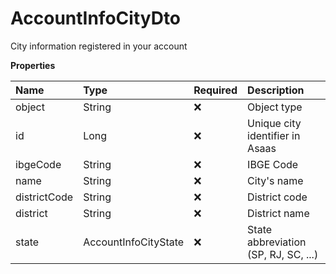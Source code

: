 # AccountInfoCityDto

City information registered in your account

**Properties**

| Name         | Type                 | Required | Description                          |
| :----------- | :------------------- | :------- | :----------------------------------- |
| object       | String               | ❌       | Object type                          |
| id           | Long                 | ❌       | Unique city identifier in Asaas      |
| ibgeCode     | String               | ❌       | IBGE Code                            |
| name         | String               | ❌       | City's name                          |
| districtCode | String               | ❌       | District code                        |
| district     | String               | ❌       | District name                        |
| state        | AccountInfoCityState | ❌       | State abbreviation (SP, RJ, SC, ...) |

<!-- This file was generated by liblab | https://liblab.com/ -->
